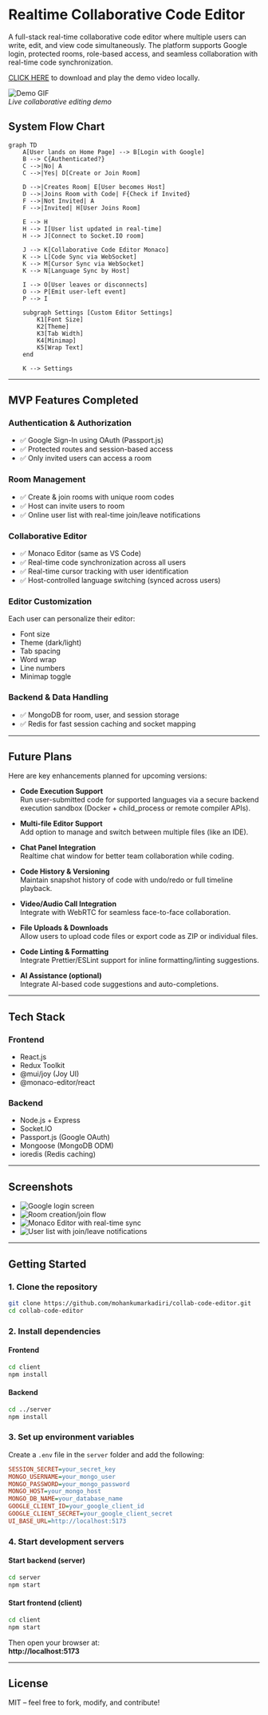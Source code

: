 # Realtime Collaborative Code Editor

A full-stack real-time collaborative code editor where multiple users can write, edit, and view code simultaneously. The platform supports Google login, protected rooms, role-based access, and seamless collaboration with real-time code synchronization.

[CLICK HERE](demo/demo.mp4) to download and play the demo video locally.

![Demo GIF](./demo/demo.gif)  
  _Live collaborative editing demo_

## System Flow Chart
```mermaid
graph TD
    A[User lands on Home Page] --> B[Login with Google]
    B --> C{Authenticated?}
    C -->|No| A
    C -->|Yes| D[Create or Join Room]

    D -->|Creates Room| E[User becomes Host]
    D -->|Joins Room with Code| F{Check if Invited}
    F -->|Not Invited| A
    F -->|Invited| H[User Joins Room]

    E --> H
    H --> I[User list updated in real-time]
    H --> J[Connect to Socket.IO room]

    J --> K[Collaborative Code Editor Monaco]
    K --> L[Code Sync via WebSocket]
    K --> M[Cursor Sync via WebSocket]
    K --> N[Language Sync by Host]

    I --> O[User leaves or disconnects]
    O --> P[Emit user-left event]
    P --> I

    subgraph Settings [Custom Editor Settings]
        K1[Font Size]
        K2[Theme]
        K3[Tab Width]
        K4[Minimap]
        K5[Wrap Text]
    end

    K --> Settings
```

---

## MVP Features Completed

### Authentication & Authorization
- ✅ Google Sign-In using OAuth (Passport.js)
- ✅ Protected routes and session-based access
- ✅ Only invited users can access a room

### Room Management
- ✅ Create & join rooms with unique room codes
- ✅ Host can invite users to room
- ✅ Online user list with real-time join/leave notifications

### Collaborative Editor
- ✅ Monaco Editor (same as VS Code)
- ✅ Real-time code synchronization across all users
- ✅ Real-time cursor tracking with user identification
- ✅ Host-controlled language switching (synced across users)

### Editor Customization
Each user can personalize their editor:
- Font size
- Theme (dark/light)
- Tab spacing
- Word wrap
- Line numbers
- Minimap toggle

### Backend & Data Handling
- ✅ MongoDB for room, user, and session storage
- ✅ Redis for fast session caching and socket mapping

---

## Future Plans

Here are key enhancements planned for upcoming versions:

- **Code Execution Support**  
  Run user-submitted code for supported languages via a secure backend execution sandbox (Docker + child_process or remote compiler APIs).

- **Multi-file Editor Support**  
  Add option to manage and switch between multiple files (like an IDE).

- **Chat Panel Integration**  
  Realtime chat window for better team collaboration while coding.

- **Code History & Versioning**  
  Maintain snapshot history of code with undo/redo or full timeline playback.

- **Video/Audio Call Integration**  
  Integrate with WebRTC for seamless face-to-face collaboration.

- **File Uploads & Downloads**  
  Allow users to upload code files or export code as ZIP or individual files.

- **Code Linting & Formatting**  
  Integrate Prettier/ESLint support for inline formatting/linting suggestions.

- **AI Assistance (optional)**  
  Integrate AI-based code suggestions and auto-completions.

---

## Tech Stack

### Frontend
- React.js
- Redux Toolkit
- @mui/joy (Joy UI)
- @monaco-editor/react

### Backend
- Node.js + Express
- Socket.IO
- Passport.js (Google OAuth)
- Mongoose (MongoDB ODM)
- ioredis (Redis caching)

---

## Screenshots

- ![Google login screen](./demo/loginPage.png)
- ![Room creation/join flow](./demo/HomePage.png)
- ![Monaco Editor with real-time sync](./demo/codeSync.png)
- ![User list with join/leave notifications](./demo/userJoin.png)

---

## Getting Started

### 1. Clone the repository

```bash
git clone https://github.com/mohankumarkadiri/collab-code-editor.git
cd collab-code-editor
```

### 2. Install dependencies

#### Frontend

```bash
cd client
npm install
```

#### Backend

```bash
cd ../server
npm install
```

### 3. Set up environment variables

Create a `.env` file in the `server` folder and add the following:

```ini
SESSION_SECRET=your_secret_key
MONGO_USERNAME=your_mongo_user
MONGO_PASSWORD=your_mongo_password
MONGO_HOST=your_mongo_host
MONGO_DB_NAME=your_database_name
GOOGLE_CLIENT_ID=your_google_client_id
GOOGLE_CLIENT_SECRET=your_google_client_secret
UI_BASE_URL=http://localhost:5173
```

### 4. Start development servers

#### Start backend (server)

```bash
cd server
npm start
```

#### Start frontend (client)

```bash
cd client
npm start
```

Then open your browser at:  
**http://localhost:5173**

---

## License

MIT – feel free to fork, modify, and contribute!
